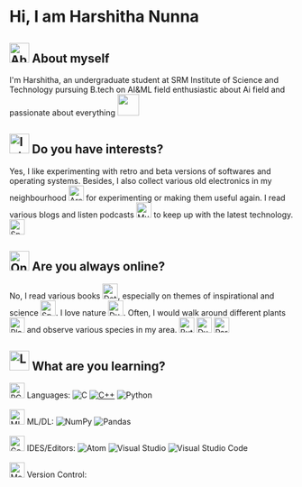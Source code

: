 # Hi, I am Harshitha Nunna

## <img src=https://fluent-emoji.pages.dev/img/9hffn4.png alt="About" width="35"/> About myself
I'm Harshitha, an undergraduate student at SRM Institute of Science and Technology pursuing B.tech on AI&ML field
enthusiastic about Ai field and passionate about everything <img src=https://fluent-emoji.pages.dev/img/tziull.png width="38">
## <img src="https://fluent-emoji.pages.dev/img/ssorlh.png" alt="Interest" width="35"/> Do you have interests?
Yes, I like experimenting with retro and beta versions of softwares and operating systems. Besides, I also collect various old electronics in my 
neighbourhood <img src="https://fluent-emoji.pages.dev/img/lcw46k.png" alt="Area" width=27/> for experimenting or making them useful again. I read various blogs and 
listen podcasts <img src="https://fluent-emoji.pages.dev/img/rrpqiz.png" alt="Music" width="27"/> to keep up with the latest technology. <img src="https://fluent-emoji.pages.dev/img/3emc5p.png" alt="Space" width=27/>

## <img src="https://fluent-emoji.pages.dev/img/xifl5i.png" alt="Online" width="35"/> Are you always online?
No, I read various books <img src="https://fluent-emoji.pages.dev/img/lat7s7.png" alt="Detective" width="27"/>, especially on themes of inspirational and science <img src="https://fluent-emoji.pages.dev/img/9obtqp.png" alt="Space" width=27/>.
I love nature <img src="https://fluent-emoji.pages.dev/img/ifqjny.png" alt="Duckling" width="27"/>. Often, I would walk around different plants <img src="https://fluent-emoji.pages.dev/img/rb2xfe.png" alt="Plant" width="27"/> and 
observe various species in my area. <img src="https://fluent-emoji.pages.dev/img/mtax8e.png" alt="Butterfly" width="27"/> <img src="https://fluent-emoji.pages.dev/img/huxvch.png" alt="Duckling" width="27"/>
<img src="https://fluent-emoji.pages.dev/img/wmdbf9.png" alt="Parrot" width="27"/>

## <img src="https://fluent-emoji.pages.dev/img/pgi6j2.png" alt="Learn" width="35"/> What are you learning?
<img src="https://fluent-emoji.pages.dev/img/owvqsq.png" alt="PC" width="27"/> Languages:
![C](https://img.shields.io/badge/c-%2300599C.svg?style=for-the-badge&logo=c&logoColor=white)
[![C++](https://img.shields.io/badge/C++-%23ED8B00.svg?style=for-the-badge&logo=java&logoColor=white)](https://github.com/gittest2121?tab=repositories&q=&type=&language=java&sort=)
![Python](https://img.shields.io/badge/python-3670A0?style=for-the-badge&logo=python&logoColor=ffdd54)<br><br>
<img src="https://fluent-emoji.pages.dev/img/ddyjls.png" alt="ML" width="27"/> ML/DL:
![NumPy](https://img.shields.io/badge/numpy-%23013243.svg?style=for-the-badge&logo=numpy&logoColor=white)
![Pandas](https://img.shields.io/badge/pandas-%23150458.svg?style=for-the-badge&logo=pandas&logoColor=white)<br><br>
<img src="https://fluent-emoji.pages.dev/img/hyi9pf.png" alt="Computer" width="27"/> IDES/Editors:
![Atom](https://img.shields.io/badge/Atom-%2366595C.svg?style=for-the-badge&logo=atom&logoColor=white)
![Visual Studio](https://img.shields.io/badge/Visual%20Studio-5C2D91.svg?style=for-the-badge&logo=visual-studio&logoColor=white)
![Visual Studio Code](https://img.shields.io/badge/Visual%20Studio%20Code-0078d7.svg?style=for-the-badge&logo=visual-studio-code&logoColor=white)
<br><br>
<img src="https://fluent-emoji.pages.dev/img/3hiu4k.png" alt="Magic" width="27"/> Version Control:

